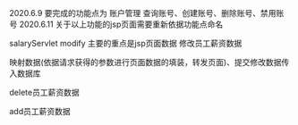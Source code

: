 2020.6.9
要完成的功能点为 账户管理
查询账号、创建账号、删除账号、禁用账号
2020.6.11
关于以上功能的jsp页面需要重新依据功能点命名

salaryServlet
modify
主要的重点是jsp页面数据 
修改员工薪资数据

映射数据(依据请求获得的参数进行页面数据的填装，转发页面)、提交修改数据传入数据库

delete员工薪资数据

add员工薪资数据
